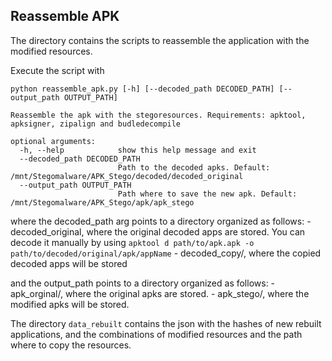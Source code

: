 ## Reassemble APK

The directory contains the scripts to reassemble the application with the modified resources.

Execute the script with 

```
python reassemble_apk.py [-h] [--decoded_path DECODED_PATH] [--output_path OUTPUT_PATH]

Reassemble the apk with the stegoresources. Requirements: apktool, apksigner, zipalign and budledecompile

optional arguments:
  -h, --help            show this help message and exit
  --decoded_path DECODED_PATH
                        Path to the decoded apks. Default: /mnt/Stegomalware/APK_Stego/decoded/decoded_original
  --output_path OUTPUT_PATH
                        Path where to save the new apk. Default: /mnt/Stegomalware/APK_Stego/apk/apk_stego
```

where the decoded_path arg points to a directory organized as follows:
    - decoded_original, where the original decoded apps are stored. You can decode it manually by using `apktool d path/to/apk.apk -o path/to/decoded/original/apk/appName`
    - decoded_copy/, where the copied decoded apps will be stored

and the output_path points to a directory organized as follows:
    - apk_orginal/, where the original apks are stored.
    - apk_stego/, where the modified apks will be stored.

The directory `data_rebuilt` contains the json with the hashes of new rebuilt applications, and the combinations of modified resources and the path where to copy the resources.